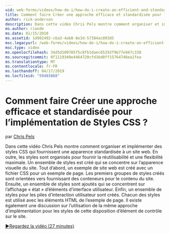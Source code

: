 ```yaml
---
uid: web-forms/videos/how-do-i/how-do-i-create-an-efficient-and-standardized-approach-for-implementing-css-styles
title: Comment faire Créer une approche efficace et standardisée pour l’implémentation de Styles CSS ? | Microsoft Docs
author: rick-anderson
description: Dans cette vidéo Chris Pels montre comment organiser et implémenter des styles CSS qui fournissent une apparence standardisée à un site web. En outre, les styles sont...
ms.author: riande
ms.date: 01/15/2010
ms.assetid: 1d902492-c6a3-4ab8-8e3d-57384ac893d5
msc.legacyurl: /web-forms/videos/how-do-i/how-do-i-create-an-efficient-and-standardized-approach-for-implementing-css-styles
msc.type: video
ms.openlocfilehash: 34d5d109785f5c8fb1daec65293f9b77e947c338
ms.sourcegitcommit: 0f1119340e4464720cfd16d0ff15764746ea1fea
ms.translationtype: MT
ms.contentlocale: fr-FR
ms.lasthandoff: 04/17/2019
ms.locfileid: "59403868"
---
```

# <a name="how-do-i-create-an-efficient-and-standardized-approach-for-implementing-css-styles"></a>Comment faire Créer une approche efficace et standardisée pour l’implémentation de Styles CSS ?

par [Chris Pels](https://twitter.com/chrispels)

Dans cette vidéo Chris Pels montre comment organiser et implémenter des styles CSS qui fournissent une apparence standardisée à un site web. En outre, les styles sont organisés pour fournir la réutilisabilité et une flexibilité maximale. Un ensemble de styles est créé qui se concentre sur l’apparence visuelle du site. Tout d’abord, un exemple de site web est créé avec un fichier CSS pour un exemple de page. Les premiers groupes de styles créés sont orientées vers fournissant des conteneurs pour le contenu du site. Ensuite, un ensemble de styles sont ajoutés qui se concentrent sur l’affichage « état » d’éléments d’interface utilisateur. Enfin, un ensemble de styles pour les piles d’interaction utilisateur sont créés. Chacun des styles est utilisé avec les éléments HTML de l’exemple de page. Il existe également une discussion sur l’utilisation de la même approche d’implémentation pour les styles de cette disposition d’élément de contrôle sur le site.

[&#9654;Regardez la vidéo (27 minutes)](https://channel9.msdn.com/Blogs/ASP-NET-Site-Videos/how-do-i-create-an-efficient-and-standardized-approach-for-implementing-css-styles)
